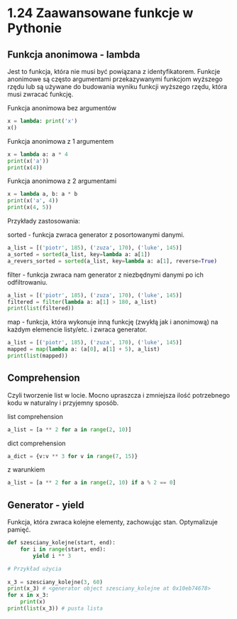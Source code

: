 1.24 Zaawansowane funkcje w Pythonie
====================================

Funkcja anonimowa - lambda
--------------------------

Jest to funkcja, która nie musi być powiązana z identyfikatorem. 
Funkcje anonimowe są często argumentami przekazywanymi funkcjom wyższego rzędu
lub są używane do budowania wyniku funkcji wyższego rzędu, która musi zwracać funkcję.

Funkcja anonimowa bez argumentów
```python
x = lambda: print('x')
x()
```
Funkcja anonimowa z 1 argumentem
```python
x = lambda a: a * 4
print(x('a'))
print(x(4))
```

Funkcja anonimowa z 2 argumentami
```python
x = lambda a, b: a * b
print(x('a', 4))
print(x(4, 5))
```

Przykłady zastosowania:

sorted - 
funkcja zwraca generator z posortowanymi danymi.

```python
a_list = [('piotr', 185), ('zuza', 170), ('luke', 145)]
a_sorted = sorted(a_list, key=lambda a: a[1])
a_revers_sorted = sorted(a_list, key=lambda a: a[1], reverse=True)
```

filter - 
funkcja zwraca nam generator z niezbędnymi danymi po ich odfiltrowaniu.

```python
a_list = [('piotr', 185), ('zuza', 170), ('luke', 145)]
filtered = filter(lambda a: a[1] > 180, a_list)
print(list(filtered))
```

map -
funkcja, która wykonuje inną funkcję (zwykłą jak i anonimową) na każdym elemencie listy/etc. i zwraca generator.

```python
a_list = [('piotr', 185), ('zuza', 170), ('luke', 145)]
mapped = map(lambda a: (a[0], a[1] + 5), a_list)
print(list(mapped))
```


Comprehension 
-------------

Czyli tworzenie list w locie. Mocno upraszcza i zmniejsza ilość potrzebnego kodu w naturalny i przyjemny sposób.

list comprehension
```python
a_list = [a ** 2 for a in range(2, 10)]
```

dict comprehension
```python
a_dict = {v:v ** 3 for v in range(7, 15)}
```

z warunkiem
```python
a_list = [a ** 2 for a in range(2, 10) if a % 2 == 0]
```

Generator - yield
-----------------

Funkcja, która zwraca kolejne elementy, zachowując stan.
Optymalizuje pamięć.

```python
def szesciany_kolejne(start, end):
    for i in range(start, end):
        yield i ** 3

# Przykład użycia
        
x_3 = szesciany_kolejne(3, 60)        
print(x_3) # <generator object szesciany_kolejne at 0x10eb74678>
for x in x_3:
    print(x)
print(list(x_3)) # pusta lista
```